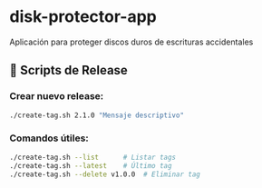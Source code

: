 # disk-protector-app
Aplicación para proteger discos duros de escrituras accidentales

## 🚀 Scripts de Release

### Crear nuevo release:
```bash
./create-tag.sh 2.1.0 "Mensaje descriptivo"
```

### Comandos útiles:
```bash
./create-tag.sh --list      # Listar tags
./create-tag.sh --latest    # Último tag
./create-tag.sh --delete v1.0.0  # Eliminar tag
```
